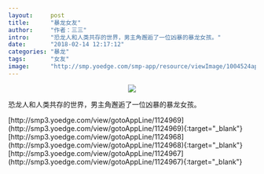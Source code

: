 ```yaml
---
layout:     post
title:      "暴龙女友"
author:     "作者：三三"
intro:      "恐龙人和人类共存的世界，男主角邂逅了一位凶暴的暴龙女孩。"
date:       "2018-02-14 12:17:12"
categories: "暴龙"
tags:       "女友"
image:      "http://smp.yoedge.com/smp-app/resource/viewImage/1004524appline.png"
---
```

<div style="text-align: center">
<p><img src="http://smp.yoedge.com/smp-app/resource/viewImage/1004524appline.png"/></p>
</div>
<p class="post-meta">
<span>恐龙人和人类共存的世界，男主角邂逅了一位凶暴的暴龙女孩。</span>
</p>
[http://smp3.yoedge.com/view/gotoAppLine/1124969](http://smp3.yoedge.com/view/gotoAppLine/1124969){:target="_blank"}
[http://smp3.yoedge.com/view/gotoAppLine/1124968](http://smp3.yoedge.com/view/gotoAppLine/1124968){:target="_blank"}
[http://smp3.yoedge.com/view/gotoAppLine/1124967](http://smp3.yoedge.com/view/gotoAppLine/1124967){:target="_blank"}


